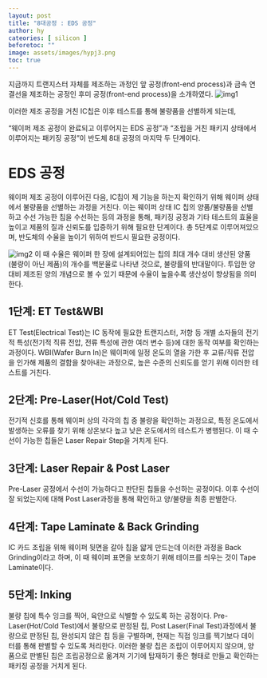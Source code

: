 ```yaml
---
layout: post
title: "8대공정 : EDS 공정"
author: hy
cateories: [ silicon ]
beforetoc: ""
image: assets/images/hypj3.png
toc: true
---
```


지금까지 트랜지스터 자체를 제조하는 과정인 앞 공정(front-end process)과 금속 연결선을 제조하는 공정인 후미 공정(front-end process)을 소개하였다.
![img1](/images/hy_3/1.png)

 이러한 제조 공정을 거친 IC칩은 이후 테스트를 통해 불량품을 선별하게 되는데, 

“웨이퍼 제조 공정이 완료되고 이루어지는 EDS 공정”과 “조립을 거친 패키지 상태에서 이루어지는 패키징 공정”이 반도체 8대 공정의 마지막 두 단계이다.

# EDS 공정
웨이퍼 제조 공정이 이루어진 다음, IC칩이 제 기능을 하는지 확인하기 위해 웨이퍼 상태에서 불량품을 선별하는 과정을 거친다. 이는 웨이퍼 상태 IC 칩의 양품/불량품을 선별하고 수선 가능한 칩을 수선하는 등의 과정을 통해, 패키징 공정과 기타 테스트의 효율을 높이고 제품의 질과 신뢰도를 입증하기 위해 필요한 단계이다. 총 5단계로 이루어져있으며, 반도체의 수율을 높이기 위하여 반드시 필요한 공정이다.

![img2](/images/hy_4/2.jpg)
이 때 수율은 웨이퍼 한 장에 설계되어있는 칩의 최대 개수 대비 생산된 양품(불량이 아닌 제품)의 개수를 백분율로 나타낸 것으로, 불량률의 반대말이다. 투입한 양 대비 제조된 양의 개념으로 볼 수 있기 때문에 수율이 높을수록 생산성이 향상됨을 의미한다.


## 1단계: ET Test&WBI
ET Test(Electrical Test)는 IC 동작에 필요한 트랜지스터, 저항 등 개별 소자들의 전기적 특성(전기적 직류 전압, 전류 특성에 관한 여러 변수 등)에 대한 동작 여부를 확인하는 과정이다.
WBI(Wafer Burn In)은 웨이퍼에 일정 온도의 열을 가한 후 교류/직류 전압을 인가해 제품의 결함을 찾아내는 과정으로, 높은 수준의 신뢰도를 얻기 위해 이러한 테스트를 거친다.

## 2단계: Pre-Laser(Hot/Cold Test)
전기적 신호를 통해 웨이퍼 상의 각각의 칩 중 불량을 확인하는 과정으로, 특정 온도에서 발생하는 오류를 찾기 위해 상온보다 높고 낮은 온도에서의 테스트가 병행된다. 이 때 수선이 가능한 칩들은 Laser Repair Step을 거치게 된다.

## 3단계: Laser Repair & Post Laser
Pre-Laser 공정에서 수선이 가능하다고 판단된 칩들을 수선하는 공정이다. 이후 수선이 잘 되었는지에 대해 Post Laser과정을 통해 확인하고 양/불량을 최종 판별한다.

## 4단계: Tape Laminate & Back Grinding
IC 카드 조립을 위해 웨이퍼 뒷면을 갈아 칩을 얇게 만드는데 이러한 과정을 Back Grinding이라고 하며, 이 때 웨이퍼 표면을 보호하기 위해 테이프를 씌우는 것이 Tape Laminate이다.

## 5단계: Inking
불량 칩에 특수 잉크를 찍어, 육안으로 식별할 수 있도록 하는 공정이다. Pre-Laser(Hot/Cold Test)에서 불량으로 판정된 칩, Post Laser(Final Test)과정에서 불량으로 판정된 칩, 완성되지 않은 칩 등을 구별하며, 현재는 직접 잉크를 찍기보다 데이터를 통해 판별할 수 있도록 처리한다. 이러한 불량 칩은 조립이 이루어지지 않으며, 양품으로 판별된 칩은 조립공정으로 옮겨져 기기에 탑재하기 좋은 형태로 만들고 확인하는 패키징 공정을 거치게 된다.


